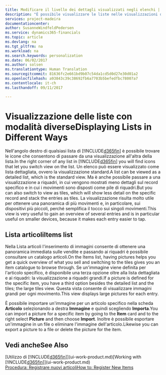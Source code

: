 ```yaml
---
title: Modificare il livello dei dettagli visualizzati negli elenchi | Documenti Microsoft
description: "È possibile visualizzare le liste nelle visualizzazioni dettagliate che forniscono ulteriori informazioni oppure come riquadri semplici da analizzare visivamente."
services: project-madeira
documentationcenter: 
author: SusanneWindfeldPedersen
ms.service: dynamics365-financials
ms.topic: article
ms.devlang: na
ms.tgt_pltfrm: na
ms.workload: na
ms.search.keywords: personalization
ms.date: 06/02/2017
ms.author: solsen
ms.translationtype: Human Translation
ms.sourcegitcommit: 81636fc2e661bd9b07c54da1cd5d0d27e30d01a2
ms.openlocfilehash: a93843c39c38692fb6a7703b5befedfbc78007a7
ms.contentlocale: it-ch
ms.lasthandoff: 09/11/2017

---
```

# <a name="displaying-lists-in-different-ways"></a><span data-ttu-id="bf90f-103">Visualizzazione delle liste con modalità diverse</span><span class="sxs-lookup"><span data-stu-id="bf90f-103">Displaying Lists in Different Ways</span></span>
<span data-ttu-id="bf90f-104">Nell'angolo destro di qualsiasi lista di [!INCLUDE[d365fin](includes/d365fin_md.md)] è possibile trovare le icone che consentono di passare da una visualizzazione all'altra della lista.</span><span class="sxs-lookup"><span data-stu-id="bf90f-104">In the right corner of any list in [!INCLUDE[d365fin](includes/d365fin_md.md)] you will find icons that let you switch view on the list.</span></span> <span data-ttu-id="bf90f-105">Un elenco può essere visualizzato come lista dettagliata, ovvero la visualizzazione standard.</span><span class="sxs-lookup"><span data-stu-id="bf90f-105">A list can be viewed as a detailed list, which is the standard view.</span></span> <span data-ttu-id="bf90f-106">Ma è anche possibile passare a una visualizzazione a riquadri, in cui vengono mostrati meno dettagli sul record specifico e in cui i movimenti sono disposti come pile di riquadri.</span><span class="sxs-lookup"><span data-stu-id="bf90f-106">But you can also switch to view as tiles, which will show less detail on the specific record and stack the entries as tiles.</span></span> <span data-ttu-id="bf90f-107">La visualizzazione risulta molto utile per ottenere una panoramica di più movimenti e, in particolare, sui dispositivi più piccoli, perché semplifica il tocco sui singoli movimenti.</span><span class="sxs-lookup"><span data-stu-id="bf90f-107">This view is very useful to gain an overview of several entries and is in particular useful on smaller devices, because it makes each entry easier to tap.</span></span>

## <a name="items-list"></a><span data-ttu-id="bf90f-108">Lista articoli</span><span class="sxs-lookup"><span data-stu-id="bf90f-108">Items list</span></span>
<span data-ttu-id="bf90f-109">Nella Lista articoli l'inserimento di immagini consente di ottenere una panoramica immediata sulle vendite e passando ai riquadri è possibile consultare un catalogo articoli.</span><span class="sxs-lookup"><span data-stu-id="bf90f-109">On the Items list, having pictures helps you get a quick overview of what you sell and switching to the tiles gives you an item catalogue to browse through.</span></span> <span data-ttu-id="bf90f-110">Se un'immagine viene definita per l'articolo specifico, è disponibile una terza opzione oltre alla lista dettagliata e ai riquadri: la visualizzazione a riquadri grandi.</span><span class="sxs-lookup"><span data-stu-id="bf90f-110">If a picture is defined for the specific item, you have a third option besides the detailed list and the tiles; the large tiles view.</span></span> <span data-ttu-id="bf90f-111">Questa vista consente di visualizzare immagini grandi per ogni movimento.</span><span class="sxs-lookup"><span data-stu-id="bf90f-111">This view displays large pictures for each entry.</span></span>

<span data-ttu-id="bf90f-112">È possibile importare un'immagine per un articolo specifico nella scheda **Articolo** selezionando a destra **Immagine** e quindi scegliendo **Importa**.</span><span class="sxs-lookup"><span data-stu-id="bf90f-112">You can import a picture for a specific item by going to the **Item** card and to the right select **Picture** and then choose **Import**.</span></span> <span data-ttu-id="bf90f-113">Inoltre è possibile esportare un'immagine in un file o eliminare l'immagine dell'articolo.</span><span class="sxs-lookup"><span data-stu-id="bf90f-113">Likewise you can export a picture to a file or delete the picture for the item.</span></span>  

## <a name="see-also"></a><span data-ttu-id="bf90f-114">Vedi anche</span><span class="sxs-lookup"><span data-stu-id="bf90f-114">See Also</span></span>
<span data-ttu-id="bf90f-115">[Utilizzo di [!INCLUDE[d365fin](includes/d365fin_md.md)]](ui-work-product.md)</span><span class="sxs-lookup"><span data-stu-id="bf90f-115">[Working with [!INCLUDE[d365fin](includes/d365fin_md.md)]](ui-work-product.md)</span></span>  
[<span data-ttu-id="bf90f-116">Procedura: Registrare nuovi articoli</span><span class="sxs-lookup"><span data-stu-id="bf90f-116">How to: Register New Items</span></span>](inventory-how-register-new-items.md)  

